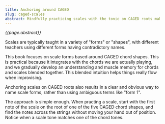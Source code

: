 ```yaml
---
title: Anchoring around CAGED
slug: caged-scales
abstract: Mindfully practicing scales with the tonic on CAGED roots makes everything start to flow. 
---
```


*{{page.abstract}}*

Scales are typically taught in a variety of "forms" or "shapes",
with different teachers using different forms having contradictory names.

This book focuses on scale forms based around CAGED chord shapes.
This is practical because it integrates with the chords we are actually playing,
and we gradually develop an understanding and muscle memory for chords and scales blended together.
This blended intuition helps things really flow when improvising.

Anchoring scales on CAGED roots also results in a clear and obvious way to name scale forms,
rather than using ambiguous terms like "form 1".

The approach is simple enough. 
When practing a scale,
start with the first note of the scale on the root of one of the five CAGED chord shapes,
and find the notes across the strings without moving your hand out of position.
Notice when a scale tone matches one of the chord tones.
